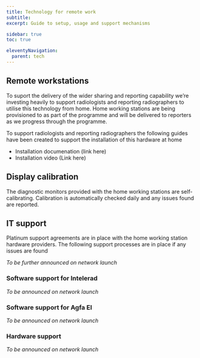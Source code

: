 ```yaml
---
title: Technology for remote work
subtitle:
excerpt: Guide to setup, usage and support mechanisms

sidebar: true
toc: true

eleventyNavigation:
  parent: tech
---
```


## Remote workstations

To suport the delivery of the wider sharing and reporting capability we’re investing heavily to support radiologists and reporting radiographers to utilise this technology from home.  Home working stations are being provisioned to as part of the programme and will be delivered to reporters as we progress through the programme.

To support radiologists and reporting radiographers the following guides have been created to support the installation of this hardware at home

* Installation documenation (link here)
* Installation video (Link here)

## Display calibration

The diagnostic monitors provided with the home working stations are self-calibrating.  Calibration is automatically checked daily and any issues found are reported.

## IT support

Platinum support agreements are in place with the home working station hardware providers.  The following support processes are in place if any issues are found

_To be further announced on network launch_

### Software support for Intelerad
_To be announced on network launch_

### Software support for Agfa EI
_To be announced on network launch_

### Hardware support
_To be announced on network launch_